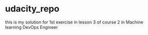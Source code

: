 # udacity_repo
this is my solution for 1st exercise in lesson 3 of course 2 in Machine learning DevOps Engineer
